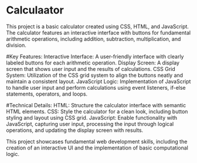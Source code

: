 # Calculaator

This project is a basic calculator created using CSS, HTML, and JavaScript. The calculator features an interactive interface with buttons for fundamental arithmetic operations, including addition, subtraction, multiplication, and division.

#Key Features:
Interactive Interface: A user-friendly interface with clearly labeled buttons for each arithmetic operation. 
Display Screen: A display screen that shows user input and the results of calculations. 
CSS Grid System: Utilization of the CSS grid system to align the buttons neatly and maintain a consistent layout. 
JavaScript Logic: Implementation of JavaScript to handle user input and perform calculations using event listeners, if-else statements, operators, and loops. 

#Technical Details:
HTML: Structure the calculator interface with semantic HTML elements. 
CSS: Style the calculator for a clean look, including button styling and layout using CSS grid. 
JavaScript: Enable functionality with JavaScript, capturing user input, processing the input through logical operations, and updating the display screen with results. 

This project showcases fundamental web development skills, including the creation of an interactive UI and the implementation of basic computational logic.
